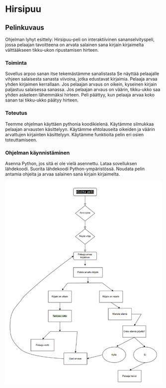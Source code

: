 # Hirsipuu

## Pelinkuvaus

Ohjelman lyhyt esittely:
Hirsipuu-peli on interaktiivinen sananselvityspeli, jossa pelaajan tavoitteena on arvata salainen sana kirjain kirjaimelta välttääkseen tikku-ukon ripustamisen hirteen.

### Toiminta

Sovellus arpoo sanan itse tekemästämme sanalistasta
Se näyttää pelaajalle vihjeen salaisesta sanasta viivoina, jotka edustavat kirjaimia.
Pelaaja arvaa yhden kirjaimen kerrallaan.
Jos pelaajan arvaus on oikein, kyseinen kirjain paljastuu salaisessa sanassa.
Jos pelaajan arvaus on väärin, tikku-ukko saa yhden askeleen lähemmäksi hirteen.
Peli päättyy, kun pelaaja arvaa koko sanan tai tikku-ukko päätyy hirteen.

### Toteutus

Teemme ohjelman käyttäen pythonia koodikielenä.
Käytämme silmukkaa pelaajan arvausten käsittelyyn.
Käytämme ehtolauseita oikeiden ja väärin arvattujen kirjainten käsittelyyn.
Käytämme funktioita pelin eri osien toteuttamiseen.

### Ohjelman käynnistäminen

Asenna Python, jos sitä ei ole vielä asennettu.
Lataa sovelluksen lähdekoodi.
Suorita lähdekoodi Python-ympäristössä.
Noudata pelin antamia ohjeita ja arvaa salainen sana kirjain kirjaimelta.


![Vuo-kaavio](images/vuokaaviohirsipuu.png)